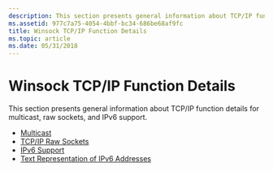 ```yaml
---
description: This section presents general information about TCP/IP function details for multicast, raw sockets, and IPv6 support.MulticastTCP/IP Raw SocketsIPv6 SupportText Representation of IPv6 Addresses
ms.assetid: 977c7a75-4054-4bbf-bc34-686be68af9fc
title: Winsock TCP/IP Function Details
ms.topic: article
ms.date: 05/31/2018
---
```


# Winsock TCP/IP Function Details

This section presents general information about TCP/IP function details for multicast, raw sockets, and IPv6 support.

-   [Multicast](multicast-2.md)
-   [TCP/IP Raw Sockets](tcp-ip-raw-sockets-2.md)
-   [IPv6 Support](ipv6-support-2.md)
-   [Text Representation of IPv6 Addresses](text-representation-of-ipv6-addresses-2.md)

 

 



